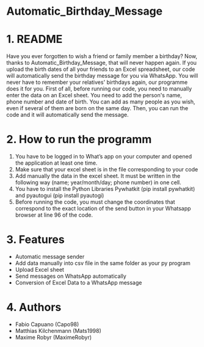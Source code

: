 # Automatic_Birthday_Message
# 1. README
Have you ever forgotten to wish a friend or family member a birthday? Now, thanks to Automatic_Birthday_Message, that will never happen again. If you upload the birth dates of all your friends to an Excel spreadsheet, our code will automatically send the birthday message for you via WhatsApp. You will never have to remember your relatives' birthdays again, our programme does it for you. First of all, before running our code, you need to manually enter the data on an Excel sheet. You need to add the person's name, phone number and date of birth. You can add as many people as you wish, even if several of them are born on the same day. Then, you can run the code and it will automatically send the message. 
# 2. How to run the programm 
1. You have to be logged in to What’s app on your computer and opened the application at least one time. 
2. Make sure that your excel sheet is in the file corresponding to your code
3. Add manually the data in the excel sheet. It must be written in the following way (name; year/month/day; phone number) in one cell.
4. You have to install the Python Libraries Pywhatkit (pip install pywhatkit) and pyautogui (pip install pyautogi)
5. Before running the code, you must change the coordinates that correspond to the exact location of the send button in your Whatsapp browser at line 96 of the code. 
# 3. Features
- Automatic message sender
- Add data manually into csv file in the same folder as your py program
- Upload Excel sheet 
- Send messages on WhatsApp automatically
- Conversion of Excel Data to a WhatsApp message
# 4. Authors
- Fabio Capuano (Capo98)
- Matthias Kilchenmann (Mats1998)
- Maxime Robyr (MaximeRobyr)
